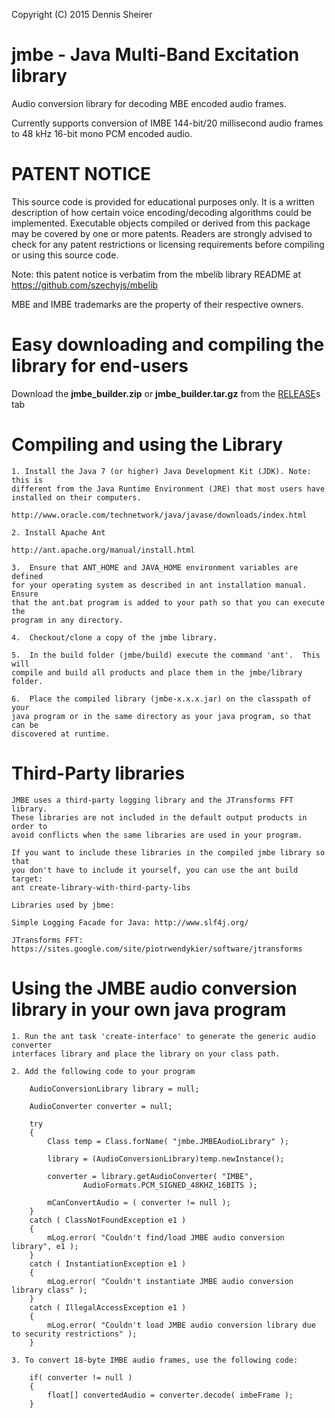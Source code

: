 Copyright (C) 2015 Dennis Sheirer

# jmbe - Java Multi-Band Excitation library 

  Audio conversion library for decoding MBE encoded audio frames.  
  
  Currently supports conversion of IMBE 144-bit/20 millisecond audio frames to
  48 kHz 16-bit mono PCM encoded audio.

# PATENT NOTICE

 This source code is provided for educational purposes only.  It is a written 
 description of how certain voice encoding/decoding algorithms could be 
 implemented.  Executable objects compiled or derived from this package may be 
 covered by one or more patents.  Readers are strongly advised to check for any 
 patent restrictions or licensing requirements before compiling or using this 
 source code.

 Note: this patent notice is verbatim from the mbelib library README at
 https://github.com/szechyjs/mbelib
 
 MBE and IMBE trademarks are the property of their respective owners.

# Easy downloading and compiling the library for end-users

Download the **jmbe_builder.zip** or **jmbe_builder.tar.gz** from the [RELEASE](https://github.com/DSheirer/jmbe/releases)s tab

# Compiling and using the Library

	1. Install the Java 7 (or higher) Java Development Kit (JDK). Note: this is
	different from the Java Runtime Environment (JRE) that most users have 
	installed on their computers.
	
	http://www.oracle.com/technetwork/java/javase/downloads/index.html
	
	2. Install Apache Ant 
	
	http://ant.apache.org/manual/install.html
	
	3.  Ensure that ANT_HOME and JAVA_HOME environment variables are defined
	for your operating system as described in ant installation manual.  Ensure
	that the ant.bat program is added to your path so that you can execute the 
	program in any directory.
	
	4.  Checkout/clone a copy of the jmbe library.
	
	5.  In the build folder (jmbe/build) execute the command 'ant'.  This will
	compile and build all products and place them in the jmbe/library folder.
	
	6.  Place the compiled library (jmbe-x.x.x.jar) on the classpath of your
	java program or in the same directory as your java program, so that can be 
	discovered at runtime. 
	
# Third-Party libraries

	JMBE uses a third-party logging library and the JTransforms FFT library. 
	These libraries are not included in the default output products in order to 
	avoid conflicts when the same libraries are used in your program.
	
	If you want to include these libraries in the compiled jmbe library so that
	you don't have to include it yourself, you can use the ant build target:  
	ant create-library-with-third-party-libs
	
	Libraries used by jbme:
		
	Simple Logging Facade for Java: http://www.slf4j.org/
	
	JTransforms FFT: https://sites.google.com/site/piotrwendykier/software/jtransforms

# Using the JMBE audio conversion library in your own java program

	1. Run the ant task 'create-interface' to generate the generic audio converter 
	interfaces library and place the library on your class path.
	
	2. Add the following code to your program
	
		AudioConversionLibrary library = null;
		
		AudioConverter converter = null;
		
		try
		{
			Class temp = Class.forName( "jmbe.JMBEAudioLibrary" );
			
			library = (AudioConversionLibrary)temp.newInstance();

			converter = library.getAudioConverter( "IMBE", 
					AudioFormats.PCM_SIGNED_48KHZ_16BITS );
			
			mCanConvertAudio = ( converter != null );
		} 
		catch ( ClassNotFoundException e1 )
		{
			mLog.error( "Couldn't find/load JMBE audio conversion library", e1 );
		}
		catch ( InstantiationException e1 )
		{
			mLog.error( "Couldn't instantiate JMBE audio conversion library class" );
		}
		catch ( IllegalAccessException e1 )
		{
			mLog.error( "Couldn't load JMBE audio conversion library due to security restrictions" );
		}
	
	3. To convert 18-byte IMBE audio frames, use the following code:

		if( converter != null )
		{
			float[] convertedAudio = converter.decode( imbeFrame );
		}	
